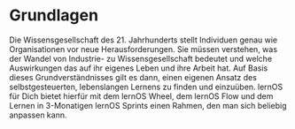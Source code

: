 # Grundlagen

Die Wissensgesellschaft des 21. Jahrhunderts stellt Individuen genau wie Organisationen vor neue Herausforderungen. Sie müssen verstehen, was der Wandel von Industrie- zu Wissensgesellschaft bedeutet und welche Auswirkungen das auf ihr eigenes Leben und ihre Arbeit hat. Auf Basis dieses Grundverständnisses gilt es dann, einen eigenen Ansatz des selbstgesteuerten, lebenslangen Lernens zu finden und einzuüben. lernOS für Dich bietet hierfür mit dem lernOS Wheel, dem lernOS Flow und dem Lernen in 3-Monatigen lernOS Sprints einen Rahmen, den man sich beliebig anpassen kann.
